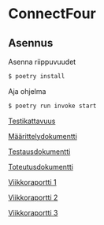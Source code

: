 # ConnectFour

## Asennus
Asenna riippuvuudet
```bash
$ poetry install
```
Aja ohjelma
```bash
$ poetry run invoke start
```

[Testikattavuus](https://ossi-hy.github.io/ConnectFour/)

[Määrittelydokumentti](https://github.com/ossi-hy/ConnectFour/blob/main/documents/Maarittely.md)

[Testausdokumentti](https://github.com/ossi-hy/ConnectFour/blob/main/documents/Testaus.md)

[Toteutusdokumentti](https://github.com/ossi-hy/ConnectFour/blob/main/documents/Toteutus.md)

[Viikkoraportti 1](https://github.com/ossi-hy/ConnectFour/blob/main/documents/Viikkoraportti%201.md)

[Viikkoraportti 2](https://github.com/ossi-hy/ConnectFour/blob/main/documents/Viikkoraportti%202.md)

[Viikkoraportti 3](https://github.com/ossi-hy/ConnectFour/blob/main/documents/Viikkoraportti%203.md)
